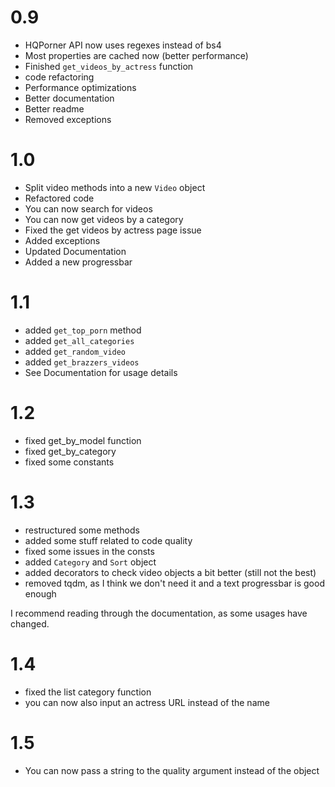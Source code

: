 # 0.9

- HQPorner API now uses regexes instead of bs4
- Most properties are cached now (better performance)
- Finished `get_videos_by_actress` function
- code refactoring
- Performance optimizations
- Better documentation
- Better readme
- Removed exceptions

# 1.0

- Split video methods into a new `Video` object
- Refactored code
- You can now search for videos
- You can now get videos by a category
- Fixed the get videos by actress page issue
- Added exceptions
- Updated Documentation
- Added a new progressbar

# 1.1

- added `get_top_porn` method
- added `get_all_categories`
- added `get_random_video`
- added `get_brazzers_videos`
- See Documentation for usage details

# 1.2

- fixed get_by_model function
- fixed get_by_category
- fixed some constants

# 1.3

- restructured some methods
- added some stuff related to code quality
- fixed some issues in the consts
- added `Category` and `Sort` object
- added decorators to check video objects a bit better (still not the best)
- removed tqdm, as I think we don't need it and a text progressbar is good enough

I recommend reading through the documentation, as some usages have changed.

# 1.4

- fixed the list category function
- you can now also input an actress URL instead of the name

# 1.5

- You can now pass a string to the quality argument instead of the object